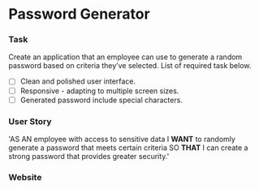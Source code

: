 # Password Generator

### Task

Create an application that an employee can use to generate a random password based on criteria they’ve selected. List of required task below.

- [ ] Clean and polished user interface.
- [ ] Responsive - adapting to multiple screen sizes.
- [ ] Generated password include special characters.

### User Story

'AS AN employee with access to sensitive data
I **WANT** to randomly generate a password that meets certain criteria
SO **THAT** I can create a strong password that provides greater security.'

### Website
